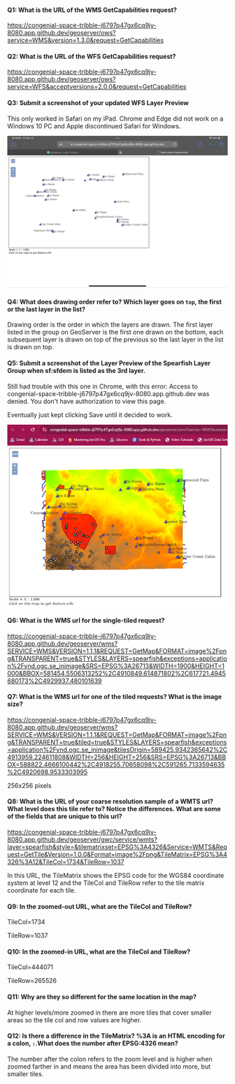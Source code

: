 #### Q1: What is the URL of the WMS GetCapabilities request?
https://congenial-space-tribble-j6797p47gx6cq9jv-8080.app.github.dev/geoserver/ows?service=WMS&version=1.3.0&request=GetCapabilities
#### Q2: What is the URL of the WFS GetCapabilities request?
https://congenial-space-tribble-j6797p47gx6cq9jv-8080.app.github.dev/geoserver/ows?service=WFS&acceptversions=2.0.0&request=GetCapabilities
#### Q3: Submit a screenshot of your updated WFS Layer Preview
This only worked in Safari on my iPad. Chrome and Edge did not work on a Windows 10 PC and Apple discontinued Safari for Windows.

![Geoserver_UpdateStyle.png](./Geoserver_UpdateStyle.png)

#### Q4: What does drawing order refer to? Which layer goes on `top`, the first or the last layer in the list?
Drawing order is the order in which the layers are drawn. The first layer listed in the group on GeoServer is the first one drawn on the bottom, each subsequent layer is drawn on top of the previous so the last layer in the list is drawn on top. 

#### Q5: Submit a screenshot of the Layer Preview of the Spearfish Layer Group when sf:sfdem is listed as the 3rd layer.
Still had trouble with this one in Chrome, with this error: Access to congenial-space-tribble-j6797p47gx6cq9jv-8080.app.github.dev was denied. You don't have authorization to view this page.

Eventually just kept clicking Save until it decided to work.

![Geoserver_UpdateLayerOrder.png](./Geoserver_UpdateLayerOrder.png)

#### Q6: What is the WMS url for the single-tiled request?

https://congenial-space-tribble-j6797p47gx6cq9jv-8080.app.github.dev/geoserver/wms?SERVICE=WMS&VERSION=1.1.1&REQUEST=GetMap&FORMAT=image%2Fpng&TRANSPARENT=true&STYLES&LAYERS=spearfish&exceptions=application%2Fvnd.ogc.se_inimage&SRS=EPSG%3A26713&WIDTH=1900&HEIGHT=1000&BBOX=581454.5506313252%2C4910849.614871802%2C617721.4945680173%2C4929937.480101639

#### Q7: What is the WMS url for one of the tiled requests? What is the image size?
https://congenial-space-tribble-j6797p47gx6cq9jv-8080.app.github.dev/geoserver/wms?SERVICE=WMS&VERSION=1.1.1&REQUEST=GetMap&FORMAT=image%2Fpng&TRANSPARENT=true&tiled=true&STYLES&LAYERS=spearfish&exceptions=application%2Fvnd.ogc.se_inimage&tilesOrigin=589425.9342365642%2C4913959.224611808&WIDTH=256&HEIGHT=256&SRS=EPSG%3A26713&BBOX=588822.4666100442%2C4918255.70658098%2C591265.7133594635%2C4920698.9533303995

256x256 pixels

#### Q8: What is the URL of your coarse resolution sample of a WMTS url? What level does this tile refer to? Notice the differences. What are some of the fields that are unique to this url?
https://congenial-space-tribble-j6797p47gx6cq9jv-8080.app.github.dev/geoserver/gwc/service/wmts?layer=spearfish&style=&tilematrixset=EPSG%3A4326&Service=WMTS&Request=GetTile&Version=1.0.0&Format=image%2Fpng&TileMatrix=EPSG%3A4326%3A12&TileCol=1734&TileRow=1037

In this URL, the TileMatrix shows the EPSG code for the WGS84 coordinate system at level 12 and the TileCol and TileRow refer to the tile matrix coordinate for each tile.


#### Q9: In the zoomed-out URL, what are the TileCol and TileRow?
TileCol=1734

TileRow=1037

#### Q10: In the zoomed-in URL, what are the TileCol and TileRow?
TileCol=444071

TileRow=265526

#### Q11: Why are they so different for the same location in the map?
At higher levels/more zoomed in there are more tiles that cover smaller areas so the tile col and row values are higher.

#### Q12: Is there a difference in the TileMatrix? %3A is an HTML encoding for a colon, `:`.What does the number after EPSG:4326 mean?
The number after the colon refers to the zoom level and is higher when zoomed farther in and means the area has been divided into more, but smaller tiles.